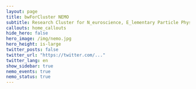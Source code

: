 ```yaml
---
layout: page
title: bwForCluster NEMO
subtitle: Research Cluster for N_euroscience, E_lementary Particle Physics, M_icrosystems Engineering and M_aterials Science (NEMO)
callouts: home_callouts
hide_hero: false
hero_image: /img/nemo.jpg
hero_height: is-large
twitter_posts: false
twitter_url: "https://twitter.com/..."
twitter_lang: en
show_sidebar: true
nemo_events: true
nemo_status: true
---
```

